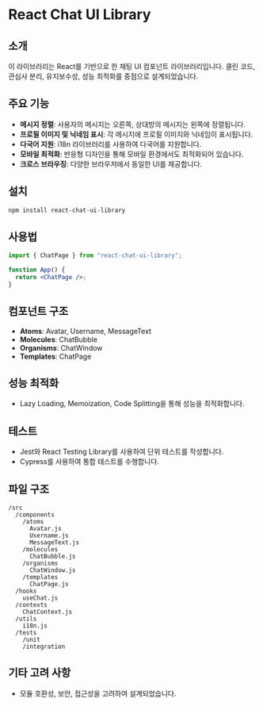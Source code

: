 # React Chat UI Library

## 소개

이 라이브러리는 React를 기반으로 한 채팅 UI 컴포넌트 라이브러리입니다. 클린 코드, 관심사 분리, 유지보수성, 성능 최적화를 중점으로 설계되었습니다.

## 주요 기능

- **메시지 정렬**: 사용자의 메시지는 오른쪽, 상대방의 메시지는 왼쪽에 정렬됩니다.
- **프로필 이미지 및 닉네임 표시**: 각 메시지에 프로필 이미지와 닉네임이 표시됩니다.
- **다국어 지원**: i18n 라이브러리를 사용하여 다국어를 지원합니다.
- **모바일 최적화**: 반응형 디자인을 통해 모바일 환경에서도 최적화되어 있습니다.
- **크로스 브라우징**: 다양한 브라우저에서 동일한 UI를 제공합니다.

## 설치

```bash
npm install react-chat-ui-library
```

## 사용법

```jsx
import { ChatPage } from "react-chat-ui-library";

function App() {
  return <ChatPage />;
}
```

## 컴포넌트 구조

- **Atoms**: Avatar, Username, MessageText
- **Molecules**: ChatBubble
- **Organisms**: ChatWindow
- **Templates**: ChatPage

## 성능 최적화

- Lazy Loading, Memoization, Code Splitting을 통해 성능을 최적화합니다.

## 테스트

- Jest와 React Testing Library를 사용하여 단위 테스트를 작성합니다.
- Cypress를 사용하여 통합 테스트를 수행합니다.

## 파일 구조

```
/src
  /components
    /atoms
      Avatar.js
      Username.js
      MessageText.js
    /molecules
      ChatBubble.js
    /organisms
      ChatWindow.js
    /templates
      ChatPage.js
  /hooks
    useChat.js
  /contexts
    ChatContext.js
  /utils
    i18n.js
  /tests
    /unit
    /integration
```

## 기타 고려 사항

- 모듈 호환성, 보안, 접근성을 고려하여 설계되었습니다.
